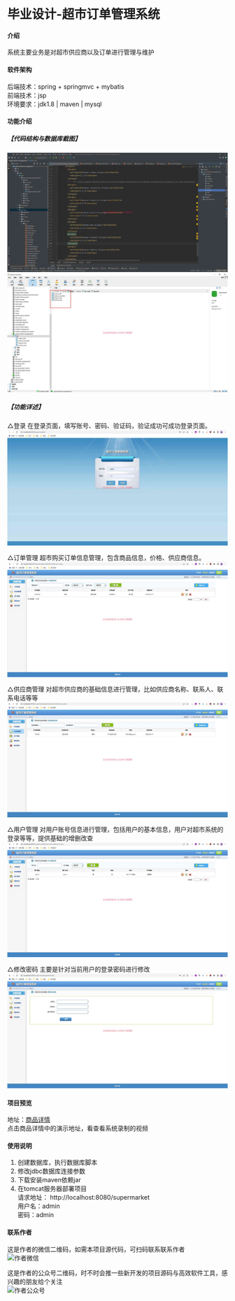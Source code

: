 # 毕业设计-超市订单管理系统

#### 介绍
系统主要业务是对超市供应商以及订单进行管理与维护


#### 软件架构
后端技术：spring + springmvc + mybatis  
前端技术：jsp  
环境要求：jdk1.8 | maven | mysql  


#### 功能介绍
##### 【代码结构与数据库截图】
![输入图片说明](images/image2.png)
![输入图片说明](images/image3.png)

##### 【功能详述】 
△登录
在登录页面，填写账号、密码、验证码，验证成功可成功登录页面。
![输入图片说明](images/image4.png)


△订单管理
超市购买订单信息管理，包含商品信息，价格、供应商信息。
![输入图片说明](images/image5.png)


△供应商管理
对超市供应商的基础信息进行管理，比如供应商名称、联系人、联系电话等等
![输入图片说明](images/image6.png)


△用户管理
对用户账号信息进行管理，包括用户的基本信息，用户对超市系统的登录等等，提供基础的增删改查
![输入图片说明](images/image7.png)

△修改密码
主要是针对当前用户的登录密码进行修改
![输入图片说明](images/image8.png)


#### 项目预览
地址：[商品详情 ](https://www.xunmaw.com/shop/detail/1624392459166236674)   
点击商品详情中的演示地址，看查看系统录制的视频    

#### 使用说明
1. 创建数据库，执行数据库脚本
2. 修改jdbc数据库连接参数
3. 下载安装maven依赖jar
4. 在tomcat服务器部署项目  
    请求地址： http://localhost:8080/supermarket    
    用户名：admin  
    密码：admin  

#### 联系作者
这是作者的微信二维码，如需本项目源代码，可扫码联系联系作者  
![作者微信](https://gitee.com/xiaoxinlai/book-system/raw/master/xunmaw001.jpg)

这是作者的公众号二维码，时不时会推一些新开发的项目源码与高效软件工具，感兴趣的朋友给个关注  
![作者公众号](https://gitee.com/xiaoxinlai/book-system/raw/master/xunmaw%E5%85%AC%E4%BC%97%E5%8F%B7.jpg)